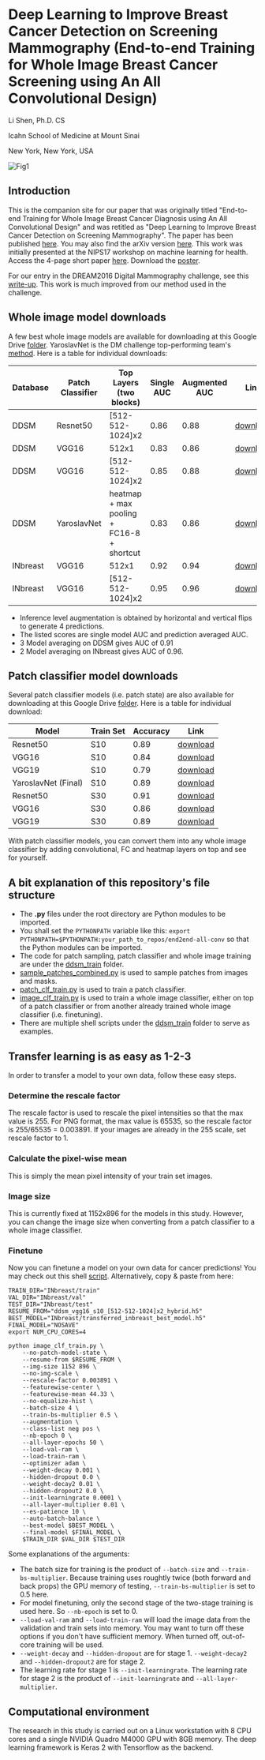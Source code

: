 # Deep Learning to Improve Breast Cancer Detection on Screening Mammography (End-to-end Training for Whole Image Breast Cancer Screening using An All Convolutional Design)
Li Shen, Ph.D. CS

Icahn School of Medicine at Mount Sinai

New York, New York, USA

![Fig1](https://raw.githubusercontent.com/lishen/end2end-all-conv/master/ddsm_train/Fig-1%20patch%20to%20whole%20image%20conv.jpg "Convert conv net from patch to whole image")

## Introduction
This is the companion site for our paper that was originally titled "End-to-end Training for Whole Image Breast Cancer Diagnosis using An All Convolutional Design" and was retitled as "Deep Learning to Improve Breast Cancer Detection on Screening Mammography". The paper has been published [here](https://rdcu.be/bPOYf). You may also find the arXiv version [here](https://arxiv.org/abs/1708.09427). This work was initially presented at the NIPS17 workshop on machine learning for health. Access the 4-page short paper [here](https://arxiv.org/abs/1711.05775). Download the [poster](https://raw.githubusercontent.com/lishen/end2end-all-conv/master/ddsm_train/NIPS17%20ML4H%20Poster.pdf).

For our entry in the DREAM2016 Digital Mammography challenge, see this [write-up](https://www.synapse.org/LiShenDMChallenge). This work is much improved from our method used in the challenge.

## Whole image model downloads
A few best whole image models are available for downloading at this Google Drive [folder](https://drive.google.com/open?id=0B1PVLadG_dCKV2pZem5MTjc1cHc). YaroslavNet is the DM challenge top-performing team's [method](https://www.synapse.org/#!Synapse:syn9773040/wiki/426908). Here is a table for individual downloads:

| Database  | Patch Classifier  | Top Layers (two blocks)  | Single AUC  | Augmented AUC  | Link  |
|---|---|---|---|---|---|
| DDSM  | Resnet50  | \[512-512-1024\]x2  | 0.86  | 0.88  | [download](https://drive.google.com/open?id=0B1PVLadG_dCKSUJYdzNyZjVsZHc)  |
| DDSM  | VGG16  | 512x1  | 0.83  | 0.86  | [download](https://drive.google.com/open?id=0B1PVLadG_dCKYnREWlJQZ2JaSDQ)  |
| DDSM  | VGG16  | \[512-512-1024\]x2  | 0.85  | 0.88  | [download](https://drive.google.com/open?id=0B1PVLadG_dCKdVQzbDRLNTZ4TXM)  |
| DDSM | YaroslavNet | heatmap + max pooling + FC16-8 + shortcut | 0.83 | 0.86 | [download](https://drive.google.com/open?id=0B1PVLadG_dCKVk9RM1dMeTkwcTg) |
| INbreast  | VGG16  | 512x1  | 0.92  | 0.94  | [download](https://drive.google.com/open?id=0B1PVLadG_dCKN0ZxNFdCRWxHRFU)  |
| INbreast  | VGG16  | \[512-512-1024\]x2  | 0.95  | 0.96  | [download](https://drive.google.com/open?id=0B1PVLadG_dCKUnQwYVhOd2NfQlk)  |

- Inference level augmentation is obtained by horizontal and vertical flips to generate 4 predictions.
- The listed scores are single model AUC and prediction averaged AUC.
- 3 Model averaging on DDSM gives AUC of 0.91
- 2 Model averaging on INbreast gives AUC of 0.96.

## Patch classifier model downloads
Several patch classifier models (i.e. patch state) are also available for downloading at this Google Drive [folder](https://drive.google.com/open?id=0B1PVLadG_dCKV2pZem5MTjc1cHc). Here is a table for individual download:

| Model  | Train Set | Accuracy | Link |
|---|---|---|---|
| Resnet50  | S10  | 0.89  | [download](https://drive.google.com/open?id=0B1PVLadG_dCKMTc2RGV1NGF6bm8) |
| VGG16  | S10  | 0.84  | [download](https://drive.google.com/open?id=0B1PVLadG_dCKZUotelJBTzkwaGM) |
| VGG19  | S10  | 0.79  | [download](https://drive.google.com/open?id=0B1PVLadG_dCKUHFpeTgwaVFYS1E) |
| YaroslavNet (Final) | S10 | 0.89 | [download](https://drive.google.com/open?id=0B1PVLadG_dCKSlR4V1QwTGdsbGs) |
| Resnet50  | S30  | 0.91  | [download](https://drive.google.com/open?id=0B1PVLadG_dCKSW1RZ0NzOVBJWHc) |
| VGG16  | S30  | 0.86  | [download](https://drive.google.com/open?id=0B1PVLadG_dCKbjdodnp2SlR2WFU) |
| VGG19  | S30  | 0.89  | [download](https://drive.google.com/open?id=0B1PVLadG_dCKNUpGc3Q1dWJ5OGM) |

With patch classifier models, you can convert them into any whole image classifier by adding convolutional, FC and heatmap layers on top and see for yourself.

## A bit explanation of this repository's file structure
- The **.py** files under the root directory are Python modules to be imported.
- You shall set the `PYTHONPATH` variable like this: `export PYTHONPATH=$PYTHONPATH:your_path_to_repos/end2end-all-conv` so that the Python modules can be imported.
- The code for patch sampling, patch classifier and whole image training are under the [ddsm_train](./ddsm_train) folder.
- [sample_patches_combined.py](./ddsm_train/sample_patches_combined.py) is used to sample patches from images and masks.
- [patch_clf_train.py](./ddsm_train/patch_clf_train.py) is used to train a patch classifier.
- [image_clf_train.py](./ddsm_train/image_clf_train.py) is used to train a whole image classifier, either on top of a patch classifier or from another already trained whole image classifier (i.e. finetuning).
- There are multiple shell scripts under the [ddsm_train](./ddsm_train) folder to serve as examples.

## Transfer learning is as easy as 1-2-3
In order to transfer a model to your own data, follow these easy steps.
### Determine the rescale factor
The rescale factor is used to rescale the pixel intensities so that the max value is 255. For PNG format, the max value is 65535, so the rescale factor is 255/65535 = 0.003891. If your images are already in the 255 scale, set rescale factor to 1.
### Calculate the pixel-wise mean
This is simply the mean pixel intensity of your train set images.
### Image size
This is currently fixed at 1152x896 for the models in this study. However, you can change the image size when converting from a patch classifier to a whole image classifier.
### Finetune
Now you can finetune a model on your own data for cancer predictions! You may check out this shell [script](ddsm_train/train_image_clf_inbreast.sh). Alternatively, copy & paste from here:
```shell
TRAIN_DIR="INbreast/train"
VAL_DIR="INbreast/val"
TEST_DIR="INbreast/test"
RESUME_FROM="ddsm_vgg16_s10_[512-512-1024]x2_hybrid.h5"
BEST_MODEL="INbreast/transferred_inbreast_best_model.h5"
FINAL_MODEL="NOSAVE"
export NUM_CPU_CORES=4

python image_clf_train.py \
    --no-patch-model-state \
    --resume-from $RESUME_FROM \
    --img-size 1152 896 \
    --no-img-scale \
    --rescale-factor 0.003891 \
    --featurewise-center \
    --featurewise-mean 44.33 \
    --no-equalize-hist \
    --batch-size 4 \
    --train-bs-multiplier 0.5 \
    --augmentation \
    --class-list neg pos \
    --nb-epoch 0 \
    --all-layer-epochs 50 \
    --load-val-ram \
    --load-train-ram \
    --optimizer adam \
    --weight-decay 0.001 \
    --hidden-dropout 0.0 \
    --weight-decay2 0.01 \
    --hidden-dropout2 0.0 \
    --init-learningrate 0.0001 \
    --all-layer-multiplier 0.01 \
    --es-patience 10 \
    --auto-batch-balance \
    --best-model $BEST_MODEL \
    --final-model $FINAL_MODEL \
    $TRAIN_DIR $VAL_DIR $TEST_DIR
```
Some explanations of the arguments:
- The batch size for training is the product of `--batch-size` and `--train-bs-multiplier`. Because training uses roughtly twice (both forward and back props) the GPU memory of testing, `--train-bs-multiplier` is set to 0.5 here.
- For model finetuning, only the second stage of the two-stage training is used here. So `--nb-epoch` is set to 0.
- `--load-val-ram` and `--load-train-ram` will load the image data from the validation and train sets into memory. You may want to turn off these options if you don't have sufficient memory. When turned off, out-of-core training will be used.
- `--weight-decay` and `--hidden-dropout` are for stage 1. `--weight-decay2` and `--hidden-dropout2` are for stage 2.
- The learning rate for stage 1 is `--init-learningrate`. The learning rate for stage 2 is the product of `--init-learningrate` and `--all-layer-multiplier`.

## Computational environment
The research in this study is carried out on a Linux workstation with 8 CPU cores and a single NVIDIA Quadro M4000 GPU with 8GB memory. The deep learning framework is Keras 2 with Tensorflow as the backend. 




